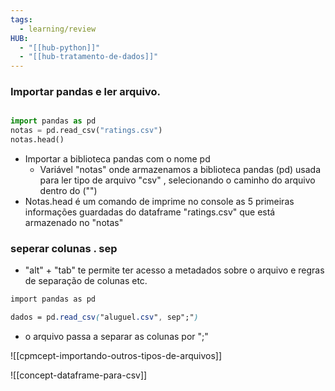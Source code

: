 ```yaml
---
tags:
  - learning/review
HUB:
  - "[[hub-python]]"
  - "[[hub-tratamento-de-dados]]"
---
```

### Importar pandas e ler arquivo.
```python

import pandas as pd
notas = pd.read_csv("ratings.csv") 
notas.head()
```
- Importar a biblioteca pandas com o nome pd
	- Variável "notas" onde armazenamos a biblioteca pandas (pd) usada para ler tipo de arquivo "csv" , selecionando o caminho do arquivo dentro do ("")
- Notas.head é um comando de imprime no console as 5 primeiras informações guardadas do dataframe "ratings.csv" que está armazenado no "notas"

###  seperar colunas . sep
- "alt" + "tab" te permite ter acesso a metadados sobre o arquivo e regras de separação de colunas etc.
```css
import pandas as pd

dados = pd.read_csv("aluguel.csv", sep";")
```
-  o arquivo passa a separar as colunas por ";"

![[cpmcept-importando-outros-tipos-de-arquivos]]


![[concept-dataframe-para-csv]]

